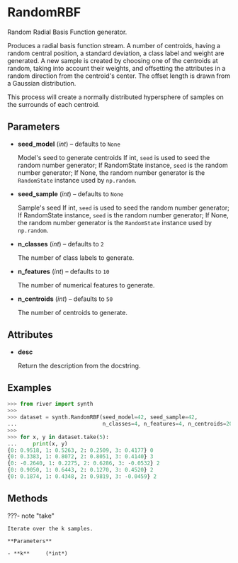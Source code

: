 # RandomRBF

Random Radial Basis Function generator.

Produces a radial basis function stream. A number of centroids, having a random central position, a standard deviation, a class label and weight are generated. A new sample is created by choosing one of the centroids at random, taking into account their weights, and offsetting the attributes in a random direction from the centroid's center. The offset length is drawn from a Gaussian distribution. 

This process will create a normally distributed hypersphere of samples on the surrounds of each centroid.

## Parameters

- **seed_model** (*int*) – defaults to `None`

    Model's seed to generate centroids If int, `seed` is used to seed the random number generator; If RandomState instance, `seed` is the random number generator; If None, the random number generator is the `RandomState` instance used by `np.random`.

- **seed_sample** (*int*) – defaults to `None`

    Sample's seed If int, `seed` is used to seed the random number generator; If RandomState instance, `seed` is the random number generator; If None, the random number generator is the `RandomState` instance used by `np.random`.

- **n_classes** (*int*) – defaults to `2`

    The number of class labels to generate.

- **n_features** (*int*) – defaults to `10`

    The number of numerical features to generate.

- **n_centroids** (*int*) – defaults to `50`

    The number of centroids to generate.


## Attributes

- **desc**

    Return the description from the docstring.


## Examples

```python
>>> from river import synth
>>>
>>> dataset = synth.RandomRBF(seed_model=42, seed_sample=42,
...                           n_classes=4, n_features=4, n_centroids=20)
>>>
>>> for x, y in dataset.take(5):
...     print(x, y)
{0: 0.9518, 1: 0.5263, 2: 0.2509, 3: 0.4177} 0
{0: 0.3383, 1: 0.8072, 2: 0.8051, 3: 0.4140} 3
{0: -0.2640, 1: 0.2275, 2: 0.6286, 3: -0.0532} 2
{0: 0.9050, 1: 0.6443, 2: 0.1270, 3: 0.4520} 2
{0: 0.1874, 1: 0.4348, 2: 0.9819, 3: -0.0459} 2
```

## Methods

???- note "take"

    Iterate over the k samples.

    **Parameters**

    - **k**     (*int*)    
    
